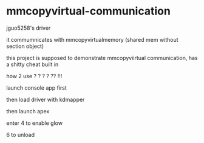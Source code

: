 # mmcopyvirtual-communication
jguo5258's driver 



it commumnicates with mmcopyvirtualmemory (shared mem without section object)


this project is supposed to demonstrate mmcopyviirtual communication, has a shitty cheat built in


how 2 use ? ? ? ? ?? !!!


launch console app first




then load driver with kdmapper


then launch apex


enter 4 to enable glow

6 to unload


